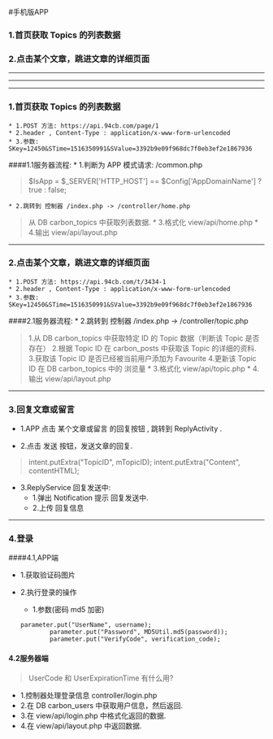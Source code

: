 #手机版APP

### 1.首页获取 Topics 的列表数据
### 2.点击某个文章，跳进文章的详细页面


***
***
***

### 1.首页获取 Topics 的列表数据

    * 1.POST 方法: https://api.94cb.com/page/1
    * 2.header , Content-Type : application/x-www-form-urlencoded
    * 3.参数: SKey=12450&STime=1516350991&SValue=3392b9e09f968dc7f0eb3ef2e1867936
    
####1.1服务器流程:
    * 1.判断为 APP 模式请求: /common.php 
>$IsApp = $_SERVER['HTTP_HOST'] == $Config['AppDomainName'] ? true : false;

    * 2.跳转到 控制器 /index.php -> /controller/home.php
>从 DB carbon_topics 中获取列表数据.
    * 3.格式化 view/api/home.php
    * 4.输出 view/api/layout.php
    
    
***

### 2.点击某个文章，跳进文章的详细页面
    * 1.POST 方法: https://api.94cb.com/t/3434-1
    * 2.header , Content-Type : application/x-www-form-urlencoded
    * 3.参数: SKey=12450&STime=1516350991&SValue=3392b9e09f968dc7f0eb3ef2e1867936

####2.1服务器流程:
    * 2.跳转到 控制器 /index.php -> /controller/topic.php
>1.从 DB carbon_topics 中获取特定 ID 的 Topic 数据（判断该 Topic 是否存在）
>2.根据 Topic ID 在 carbon_posts 中获取该 Topic 的详细的资料.
>3.获取该 Topic ID 是否已经被当前用户添加为 Favourite
>4.更新该 Topic ID 在 DB carbon_topics 中的 浏览量
    * 3.格式化 view/api/topic.php
    * 4.输出 view/api/layout.php


***

### 3.回复文章或留言

* 1.APP 点击 某个文章或留言 的回复按钮 , 跳转到 ReplyActivity
.

* 2.点击 发送 按钮，发送文章的回复.
>intent.putExtra("TopicID", mTopicID);
>intent.putExtra("Content", contentHTML);

* 3.ReplyService 回复发送中:
    * 1.弹出 Notification 提示 回复发送中.
    * 2.上传 回复信息


***

### 4.登录

####4.1,APP端
* 1.获取验证码图片
* 2.执行登录的操作
    * 1.参数(密码 md5 加密)
    
    ```
    parameter.put("UserName", username);
            parameter.put("Password", MD5Util.md5(password));
            parameter.put("VerifyCode", verification_code);
    ```
    
#### 4.2服务器端
> UserCode 和 UserExpirationTime 有什么用?

* 1.控制器处理登录信息 controller/login.php
* 2.在 DB carbon_users 中获取用户信息，然后返回.
* 3.在 view/api/login.php 中格式化返回的数据.
* 4.在 view/api/layout.php 中返回数据.



